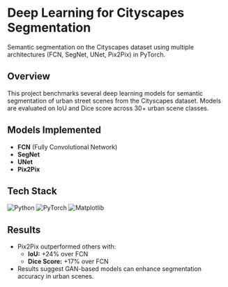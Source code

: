 # Deep Learning for Cityscapes Segmentation
Semantic segmentation on the Cityscapes dataset using multiple architectures (FCN, SegNet, UNet, Pix2Pix) in PyTorch.

## Overview
This project benchmarks several deep learning models for semantic segmentation of urban street scenes from the Cityscapes dataset. Models are evaluated on IoU and Dice score across 30+ urban scene classes.

## Models Implemented
- **FCN** (Fully Convolutional Network)
- **SegNet**
- **UNet**
- **Pix2Pix**

## Tech Stack
![Python](https://img.shields.io/badge/Python-3.10-blue)
![PyTorch](https://img.shields.io/badge/PyTorch-Framework-orange)
![Matplotlib](https://img.shields.io/badge/Matplotlib-Visualization-yellow)

## Results
- Pix2Pix outperformed others with:
  - **IoU:** +24% over FCN
  - **Dice Score:** +17% over FCN
- Results suggest GAN-based models can enhance segmentation accuracy in urban scenes.

